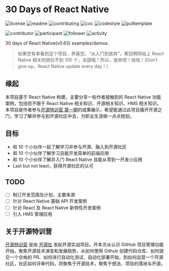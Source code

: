[^_^]:
    <> (Copyright \(c\) [2020] [hu-qi]\(https://github.com/hu-qi\)[30-days-of-react-native]\(https://github.com/hu-qi/30-days-of-react-native\) is licensed under Mulan PSL v2.
    You can use this software according to the terms and conditions of the Mulan PSL v2.
    You may obtain a copy of Mulan PSL v2 at:
    http://license.coscl.org.cn/MulanPSL2
    THIS SOFTWARE IS PROVIDED ON AN "AS IS" BASIS, WITHOUT WARRANTIES OF ANY KIND,
    EITHER EXPRESS OR IMPLIED, INCLUDING BUT NOT LIMITED TO NON-INFRINGEMENT,
    MERCHANTABILITY OR FIT FOR A PARTICULAR PURPOSE.
    See the Mulan PSL v2 for more details.
    )

# 30 Days of React Native

![license](http://github.zhangqx.com/file-checker/github/hu-qi/30-days-of-react-native?path=LICENSE)
![readme](http://github.zhangqx.com/file-checker/github/hu-qi/30-days-of-react-native?path=README.md)
![contributing](http://github.zhangqx.com/file-checker/github/hu-qi/30-days-of-react-native?path=CONTRIBUTING.md)
![coc](http://github.zhangqx.com/file-checker/github/hu-qi/30-days-of-react-native?path=CODE_OF_CONDUCT.md)
![codestyle](http://github.zhangqx.com/file-checker/github/hu-qi/30-days-of-react-native?path=CODE_STYLE.md)
![pulltemplate](http://github.zhangqx.com/file-checker/github/hu-qi/30-days-of-react-native?path=.github/PULL_REQUEST_TEMPLATE.md)

![contributor](http://github.zhangqx.com/data/github/hu-qi/30-days-of-react-native?type=contributor)
![participant](http://github.zhangqx.com/data/github/hu-qi/30-days-of-react-native?type=participant)
![follower](http://github.zhangqx.com/data/github/hu-qi/30-days-of-react-native?type=follower)
![activity](http://github.zhangqx.com/data/github/hu-qi/30-days-of-react-native?type=activity)

30 days of React Native(v0.63) examples/demos.

> 如果您有幸看到这个项目，恭喜您，“从入门到放弃”，某招聘网站上 React Native 相关的岗位不到 100 个，全国哦！所以，放弃吧！哈哈！(Don't give up，React Native update every day！)

## 缘起

本项目基于 React Native 构建，主要分享一些作者接触到的 React Native 功能案例，包括但不限于 React Native 相关知识、开源相关知识、HMS 相关知识。本项目是作者参与[开源特训营&nbsp;第一期](https://github.com/kaiyuanshe/Open-source-training-camp)的成果展示，希望能通过此项目撬开开源之门，学习了解并参与到开源社区中去，为职业生涯做一点点规划。

## 目标

- 和 10 个小伙伴一起了解学习并参与开源、融入到开源社区
- 和 10 个小伙伴了解学习且能开发简单的前端应用
- 和 10 个小伙伴了解并入门 React Native 且能从零到一开发小应用
- Last but not least，获得开源社区的认可

## TODO

- [ ] 制订开发范围及计划，主要来源
- [ ] 针对 React Native 基础 API 开发案例
- [ ] 针对 React 及 React Native 新特性开发案例
- [ ] 引入 HMS 管理应用

## 关于开源特训营

[开源特训营](https://blog.csdn.net/kaiyuanshe/article/details/107970091) 是由 [开源社]() 发起开源实战项目。开本次从认识 GitHub 项目管理功能开始，聚焦开源技术演变和发展趋势，从如何使用 Github 创建代码仓库、如何提交一个合格的 PR、如何进行自动化测试、自动化部署开始，到如何运营一个开源社区，社区如何评审代码，将聚焦于开源技术，聚焦于想法、项目的落地与开源。
